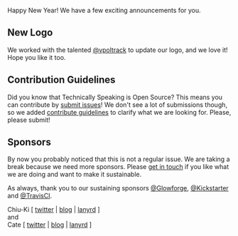 Happy New Year! We have a few exciting announcements for you.

## New Logo

We worked with the talented [@vpoltrack](https://twitter.com/vpoltrack) to update our logo, and we love it! Hope you like it too.

## Contribution Guidelines

Did you know that Technically Speaking is Open Source? This means you can contribute by [submit issues](https://github.com/catehstn/technically-speaking/issues/new)! We don't see a lot of submissions though, so we added
[contribute guidelines](https://github.com/catehstn/technically-speaking/blob/master/CONTRIBUTING.md) to clarify what we are looking for. Please, please submit!

## Sponsors

By now you probably noticed that this is not a regular issue. We are taking a break because we need more sponsors. Please
[get in touch](http://www.techspeak.email/sponsorship/) if you like what we are doing and want to make it sustainable.

As always, thank you to our sustaining sponsors [@Glowforge](http://twitter.com/glowforge), [@Kickstarter](http://twitter.com/kickstarter) and [@TravisCI](http://twitter.com/travisci).

Chiu-Ki [ [twitter](https://twitter.com/chiuki) | [blog](http://blog.sqisland.com/) | [lanyrd](http://lanyrd.com/profile/chiuki/) ]  
and  
Cate [ [twitter](https://twitter.com/catehstn) | [blog](http://www.cate.blog/) | [lanyrd](http://lanyrd.com/profile/catehstn/) ]

